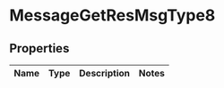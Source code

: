 # MessageGetResMsgType8

## Properties
Name | Type | Description | Notes
------------ | ------------- | ------------- | -------------
